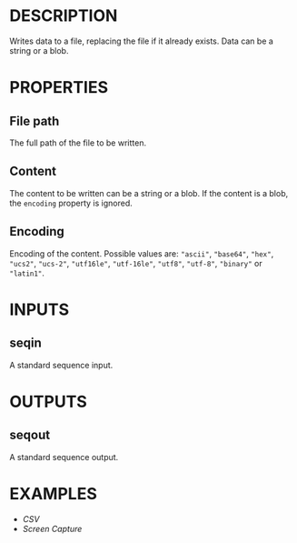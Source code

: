 # DESCRIPTION

Writes data to a file, replacing the file if it already exists. Data can be a string or a blob.

# PROPERTIES

## File path

The full path of the file to be written.

## Content

The content to be written can be a string or a blob. If the content is a blob, the `encoding` property is ignored.

## Encoding

Encoding of the content. Possible values are: `"ascii"`, `"base64"`, `"hex"`, `"ucs2"`, `"ucs-2"`, `"utf16le"`, `"utf-16le"`, `"utf8"`, `"utf-8"`, `"binary"` or `"latin1"`.

# INPUTS

## seqin

A standard sequence input.

# OUTPUTS

## seqout

A standard sequence output.

# EXAMPLES

- _CSV_
- _Screen Capture_
